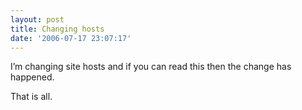 ```yaml
---
layout: post
title: Changing hosts
date: '2006-07-17 23:07:17'
---
```


I’m changing site hosts and if you can read this then the change has happened.

That is all.